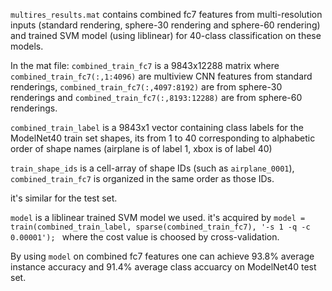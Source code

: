 `multires_results.mat` contains combined fc7 features from multi-resolution inputs (standard rendering, sphere-30 rendering and sphere-60 rendering) and trained SVM model (using liblinear) for 40-class classification on these models.

In the mat file:
`combined_train_fc7` is a 9843x12288 matrix where `combined_train_fc7(:,1:4096)` are multiview CNN features from standard renderings, `combined_train_fc7(:,4097:8192)` are from sphere-30 renderings and `combined_train_fc7(:,8193:12288)` are from sphere-60 renderings.

`combined_train_label` is a 9843x1 vector containing class labels for the ModelNet40 train set shapes, its from 1 to 40 corresponding to alphabetic order of shape names (airplane is of label 1, xbox is of label 40)

`train_shape_ids` is a cell-array of shape IDs (such as `airplane_0001`), `combined_train_fc7` is organized in the same order as those IDs.

it's similar for the test set.

`model` is a liblinear trained SVM model we used. it's acquired by `model = train(combined_train_label, sparse(combined_train_fc7), '-s 1 -q -c 0.00001');
` where the cost value is choosed by cross-validation.

By using `model` on combined fc7 features one can achieve 93.8% average instance accuracy and 91.4% average class accuarcy on ModelNet40 test set.
